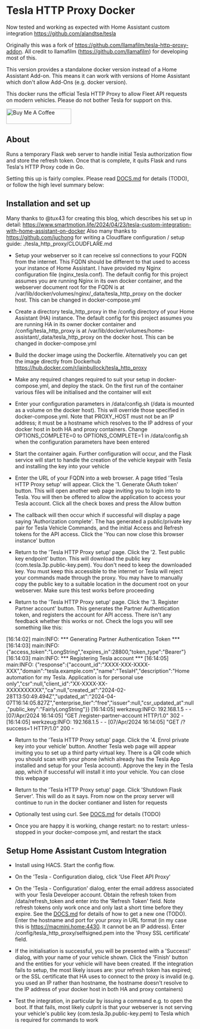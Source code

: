 # Tesla HTTP Proxy Docker

Now tested and working as expected with Home Assistant custom integration https://github.com/alandtse/tesla

Originally this was a fork of https://github.com/llamafilm/tesla-http-proxy-addon. All credit to llamafilm (https://github.com/llamafilm) for developing most of this. 

This version provides a standalone docker version instead of a Home Assistant Add-on. This means it can work with versions of Home Assistant which don't allow Add-Ons (e.g. docker version).

This docker runs the official Tesla HTTP Proxy to allow Fleet API requests on modern vehicles. Please do not bother Tesla for support on this.

<a href="https://www.buymeacoffee.com/iainbullock" target="_blank"><img src="https://cdn.buymeacoffee.com/buttons/default-orange.png" alt="Buy Me A Coffee" height="41" width="174"></a>

## About
Runs a temporary Flask web server to handle initial Tesla authorization flow and store the refresh token.  Once that is complete, it quits Flask and runs Tesla's HTTP Proxy code in Go.

Setting this up is fairly complex.  Please read [DOCS.md](./tesla_http_proxy/DOCS.md) for details (TODO), or follow the high level summary below:

## Installation and set up

Many thanks to @tux43 for creating this blog, which describes his set up in detail: https://www.smartmotion.life/2024/04/23/tesla-custom-integration-with-home-assistant-on-docker
Also many thanks to https://github.com/juchong for writing a Cloudflare configuration / setup guide: ./tesla_http_proxy/CLOUDFLARE.md

 - Setup your webserver so it can receive ssl connections to your FQDN from the internet. This FQDN should be different to that used to access your instance of Home Assistant. I have provided my Nginx configuration file (nginx_tesla.conf). The default config for this project assumes you are running Nginx in its own docker container, and the webserver document root for the FQDN is at /var/lib/docker/volumes/nginx/_data/tesla_http_proxy on the docker host. This can be changed in docker-compose.yml

 - Create a directory tesla_http_proxy in the /config directory of your Home Assistant (HA) instance. The default config for this project assumes you are running HA in its owner docker container and /config/tesla_http_proxy is at /var/lib/docker/volumes/home-assistant/_data/tesla_http_proxy on the docker host. This can be changed in docker-compose.yml

 - Build the docker image using the Dockerfile. Alternatively you can get the image directly from Dockerhub https://hub.docker.com/r/iainbullock/tesla_http_proxy

 - Make any required changes required to suit your setup in docker-compose.yml, and deploy the stack. On the first run of the container various files will be initialised and the container will exit

 - Enter your configuration parameters in /data/config.sh (/data is mounted as a volume on the docker host). This will override those specified in docker-compose.yml. Note that PROXY_HOST must not be an IP address; it must be a hostname which resolves to the IP address of your docker host in both HA and proxy containers. Change OPTIONS_COMPLETE=0 to OPTIONS_COMPLETE=1 in /data/config.sh when the configuration parameters have been entered 
 
 - Start the container again. Further configuration will occur, and the Flask service will start to handle the creation of the vehicle keypair with Tesla and installing the key into your vehicle

 - Enter the URL of your FQDN into a web browser. A page titled 'Tesla HTTP Proxy setup' will appear. Click the '1. Generate OAuth token' button. This will open another web page inviting you to login into to Tesla. You will then be offered to allow the application to access your Tesla account. Click all the check boxes and press the Allow button

 - The callback will then occur which if successful will display a page saying 'Authorization complete'. The has generated a public/private key pair for Tesla Vehicle Commands, and the initial Access and Refresh tokens for the API access. Click the 'You can now close this browser instance' button

 - Return to the 'Tesla HTTP Proxy setup' page. Click the '2. Test public key endpoint' button. This will download the public key (com.tesla.3p.public-key.pem). You don't need to keep the downloaded key. You must keep this accessible to the internet or Tesla will reject your commands made through the proxy. You may have to manually copy the public key to a suitable location in the document root on your webserver. Make sure this test works before proceeding

 - Return to the 'Tesla HTTP Proxy setup' page. Click the '3. Register Partner account' button. This generates the Partner Authentication token, and registers the account for API access. There isn't any feedback whether this works or not. Check the logs you will see something like this:
   
[16:14:02] main:INFO: *** Generating Partner Authentication Token ***
[16:14:03] main:INFO: {"access_token":"LongString","expires_in":28800,"token_type":"Bearer"}
[16:14:03] main:INFO: *** Registering Tesla account ***
[16:14:05] main:INFO: {"response":{"account_id":"XXXX-XXX-XXXX-XXX","domain":"tesla.example.com","name":"TeslaH","description":"Home automation for my Tesla. Application is for personal use only","csr":null,"client_id":"XX-XXXX-XX-XXXXXXXXXX","ca":null,"created_at":"2024-02-28T13:50:49.494Z","updated_at":"2024-04-07T16:14:05.827Z","enterprise_tier":"free","issuer":null,"csr_updated_at":null,"public_key":"FairlyLongString"}}
[16:14:05] werkzeug:INFO: 192.168.1.5 - - [07/Apr/2024 16:14:05] "GET /register-partner-account HTTP/1.0" 302 -
[16:14:05] werkzeug:INFO: 192.168.1.5 - - [07/Apr/2024 16:14:05] "GET /?success=1 HTTP/1.0" 200 -

 -  Return to the 'Tesla HTTP Proxy setup' page. Click the '4. Enrol private key into your vehicle' button. Another Tesla web page will appear inviting you to set up a third party virtual key. There is a QR code which you should scan with your phone (which already has the Tesla App installed and setup for your Tesla account). Approve the key in the Tesla app, which if successful will install it into your vehicle. You can close this webpage

 - Return to the 'Tesla HTTP Proxy setup' page. Click 'Shutdown Flask Server'. This will do as it says. From now on the proxy server will continue to run in the docker contianer and listen for requests

 - Optionally test using curl. See [DOCS.md](./tesla_http_proxy/DOCS.md) for details (TODO)

 - Once you are happy it is working, change restart: no to restart: unless-stopped in your docker-compose.yml, and restart the stack

 ## Setup Home Assistant Custom Integration ##
 
 - Install using HACS. Start the config flow. 

 - On the 'Tesla - Configuration dialog, click 'Use Fleet API Proxy'

 - On the 'Tesla - Configuration' dialog, enter the email address associated with your Tesla Developer account. Obtain the refresh token from /data/refresh_token and enter into the 'Refresh Token' field. Note refresh tokens only work once and only last a short time before they expire. See the [DOCS.md](./tesla_http_proxy/DOCS.md) for details of how to get a new one (TODO). Enter the hostname and port for your proxy in URL format (in my case this is https://macmini.home:4430. It cannot be an IP address). Enter /config/tesla_http_proxy/selfsigned.pem into the 'Proxy SSL certificate' field.

 - If the initialisation is successful, you will be presented with a 'Success!' dialog, with your name of your vehicle shown. Click the 'Finish' button and the entities for your vehicle will have been created. If the integration fails to setup, the most likely issues are: your refresh token has expired; or the SSL certificate that HA uses to connect to the proxy is invalid (e.g. you used an IP rather than hostname, the hostname doesn't resolve to the IP address of your docker host in both HA and proxy containers)

 - Test the integration, in particular by issuing a command e.g. to open the boot. If that fails, most likely culprit is that your webserver is not serving your vehicle's public key (com.tesla.3p.public-key.pem) to Tesla which is required for commands to work
   
